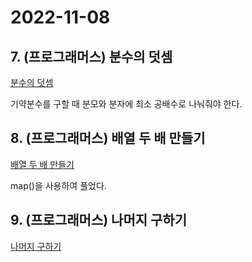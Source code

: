 # 2022-11-08

## 7. (프로그래머스) 분수의 덧셈

[분수의 덧셈](https://school.programmers.co.kr/learn/courses/30/lessons/120808#qna)

기약분수를 구할 때 분모와 분자에 최소 공배수로 나눠줘야 한다.

## 8. (프로그래머스) 배열 두 배 만들기

[배열 두 배 만들기](https://school.programmers.co.kr/learn/courses/30/lessons/120809)

map()을 사용하여 풀었다.

## 9. (프로그래머스) 나머지 구하기

[나머지 구하기](https://school.programmers.co.kr/learn/courses/30/lessons/120810)
